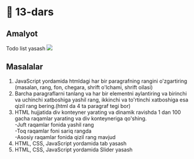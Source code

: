 # 📔 13-dars

## Amalyot
Todo list yasash
<img src="https://res.cloudinary.com/practicaldev/image/fetch/s--vn3YgmDK--/c_limit%2Cf_auto%2Cfl_progressive%2Cq_auto%2Cw_880/https://i.ibb.co/k46Mcyb/todoApp.png" />

## Masalalar

1. JavaScript yordamida htmldagi har bir paragrafning rangini o'zgartiring (masalan, rang, fon, chegara, shrift o'lchami, shrift oilasi)
2. Barcha paragraflarni tanlang va har bir elementni aylantiring va birinchi va uchinchi xatboshiga yashil rang, ikkinchi va to'rtinchi xatboshiga esa qizil rang bering.(html da 4 ta paragraf tegi bor)
3. HTML hujjatida div konteyner yarating va dinamik ravishda 1 dan 100 gacha raqamlar yarating va div konteyneriga qo'shing. <br>
-Juft raqamlar fonida yashil rang <br>
-Toq raqamlar foni sariq rangda <br>
-Asosiy raqamlar fonida qizil rang mavjud <br>
4. HTML, CSS, JavaScript yordamida tab yasash
5. HTML, CSS, JavaScript yordamida Slider yasash

